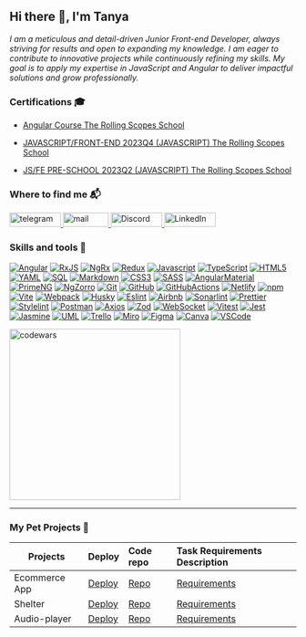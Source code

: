 ## Hi there 👋, I'm Tanya

*I am a meticulous and detail-driven Junior Front-end Developer, always striving for results and open to expanding my knowledge.
I am eager to contribute to innovative projects while continuously refining my skills.
My goal is to apply my expertise in JavaScript and Angular to deliver impactful solutions and grow professionally.*

### Certifications 🎓

- <a href="" target="_blank">Angular Course The Rolling Scopes School</a>

- <a href="https://app.rs.school/certificate/b0sm1v47" target="_blank">JAVASCRIPT/FRONT-END 2023Q4 (JAVASCRIPT) The Rolling Scopes School</a>

- <a href="https://app.rs.school/certificate/rsmb2n12" target="_blank">JS/FE PRE-SCHOOL 2023Q2 (JAVASCRIPT) The Rolling Scopes School</a>

### Where to find me 📬

<div>
 <a href="https://t.me/letanatol" target="_blank">
  <img width="90px" height="25px" src="https://img.shields.io/badge/Telegram-2CA5E0?style=flat-square&logo=telegram&logoColor=white" alt="telegram"/>
 </a>
 <a href="mailto:letanatol@gmail.com">
  <img width="80px" height="25px" src="https://img.shields.io/badge/Gmail-D14836?style=flat-square&logo=gmail&logoColor=white" alt="mail"/>
 </a>
 <a href="https://discordapp.com/users/1015731439028940861" target="_blank">
  <img width="90px" height="25px" src="https://img.shields.io/badge/Discord-0000CD?style=flat-square&logo=Codewars&logoColor=white" alt="Discord"/>
 </a>
  <a href="https://www.linkedin.com/in/tatsiana-kudrautsava" target="_blank">
  <img width="90px" height="25px" alt="LinkedIn" src="https://img.shields.io/badge/linkedin-%230077B5.svg?&style=flat-square&logo=linkedin&logoColor=white" /></a>
</div>

### Skills and tools :pinching_hand:

[![Angular][Angular]][Angular-url]
[![RxJS][RxJS]][RxJS-url]
[![NgRx][NgRx]][NgRx-url]
[![Redux][Redux]][Redux-url]
[![Javascript][Javascript]][Javascript-url]
[![TypeScript][TypeScript]][TypeScript-url]
[![HTML5][HTML5]][HTML5-url]
[![YAML][YAML]][YAML-url]
[![SQL][SQL]][SQL-url]
[![Markdown][Markdown]][Markdown-url]
[![CSS3][CSS3]][CSS3-url]
[![SASS][SASS]][SASS-url]
[![AngularMaterial][AngularMaterial]][AngularMaterial-url]
[![PrimeNG][PrimeNG]][PrimeNG-url]
[![NgZorro][NgZorro]][NgZorro-url]
[![Git][Git]][Git-url]
[![GitHub][GitHub]][GitHub-url]
[![GitHubActions][GitHubActions]][GitHubActions-url]
[![Netlify][Netlify]][Netlify-url]
[![npm][npm]][npm-url]
[![Vite][Vite]][Vite-url]
[![Webpack][Webpack]][Webpack-url]
[![Husky][Husky]][Husky-url]
[![Eslint][Eslint]][Eslint-url]
[![Airbnb][Airbnb]][Airbnb-url]
[![Sonarlint][Sonarlint]][Sonarlint-url]
[![Prettier][Prettier]][Prettier-url]
[![Stylelint][Stylelint]][Stylelint-url]
[![Postman][Postman]][Postman-url]
[![Axios][Axios]][Axios-url]
[![Zod][Zod]][Zod-url]
[![WebSocket][WebSocket]][WebSocket-url]
[![Vitest][Vitest]][Vitest-url]
[![Jest][Jest]][Jest-url]
[![Jasmine][Jasmine]][Jasmine-url]
[![UML][UML]][UML-url]
[![Trello][Trello]][Trello-url]
[![Miro][Miro]][Miro-url]
[![Figma][Figma]][Figma-url]
[![Canva][Canva]][Canva-url]
[![VSCode][VSCode]][VSCode-url]

[Angular]: https://img.shields.io/badge/angular-C2185B.svg?style=flat-square&logo=angular&logoColor=white
[Angular-url]: https://angular.dev/
[RxJS]: https://img.shields.io/badge/RxJS-B7178C.svg?style=flat-square&logo=reactivex&logoColor=white
[RxJS-url]: https://rxjs.dev/
[NgRx]: https://img.shields.io/badge/ngrx-BA2BD2.svg?style=flat-square&logo=ngrx&logoColor=white
[NgRx-url]: https://ngrx.io/
[Redux]: https://img.shields.io/badge/redux-764ABC.svg?style=flat-square&logo=redux&logoColor=white
[Redux-url]: https://redux.js.org/
[Javascript]: https://img.shields.io/badge/javascript-F7DF1E?style=flat-square&logo=javascript&logoColor=white
[Javascript-url]: https://developer.mozilla.org/en-US/docs/Web/JavaScript
[TypeScript]: https://img.shields.io/badge/TypeScript-3178C6.svg?style=flat-square&logo=typescript&logoColor=white
[TypeScript-url]: https://www.typescriptlang.org
[HTML5]: https://img.shields.io/badge/html5-E34F26.svg?style=flat-square&logo=html5&logoColor=white
[HTML5-url]: https://html.com/html5/
[SQL]: https://img.shields.io/badge/SQL-4169E1?style=flat-square&logo=postgresql&logoColor=white
[SQL-url]: https://www.w3schools.com/sql/
[Markdown]: https://img.shields.io/badge/markdown-000000.svg?style=flat-square&logo=markdown&logoColor=white
[Markdown-url]: https://www.markdownguide.org/
[YAML]: https://img.shields.io/badge/yaml-CB171E.svg?style=flat-square&logo=yaml&logoColor=white
[YAML-url]: https://yaml.org/
[CSS3]: https://img.shields.io/badge/css3-1572B6?style=flat-square&logo=css3&logoColor=white
[CSS3-url]: https://developer.mozilla.org/en-US/docs/Web/CSS
[SASS]: https://img.shields.io/badge/sass-CC6699?style=flat-square&logo=sass&logoColor=white
[SASS-url]: https://sass-lang.com/
[AngularMaterial]: https://img.shields.io/badge/Material-F9A825?style=flat-square&logo=angular&logoColor=white
[AngularMaterial-url]: https://material.angular.io/
[PrimeNG]: https://img.shields.io/badge/PrimeNG-DD0031?style=flat-square&logo=PrimeNG&logoColor=white
[PrimeNG-url]: https://primeng.org/
[NgZorro]: https://img.shields.io/badge/NgZorro-0170FE?style=flat-square&logo=antdesign&logoColor=white
[NgZorro-url]: https://ng.ant.design/docs/introduce/en
[Git]: https://img.shields.io/badge/git-F05032?style=flat-square&logo=git&logoColor=white
[Git-url]: https://git-scm.com/
[GitHub]: https://img.shields.io/badge/github-181717?style=flat-square&logo=github&logoColor=white
[GitHub-url]: https://github.com/
[GitHubActions]: https://img.shields.io/badge/githubactions-2088FF?style=flat-square&logo=githubactions&logoColor=white
[GitHubActions-url]: https://github.com/features/actions
[npm]: https://img.shields.io/badge/npm-CB3837?style=flat-square&logo=npm&logoColor=white
[npm-url]: https://www.npmjs.com/
[Netlify]: https://img.shields.io/badge/netlify-00C7B7.svg?style=flat-square&logo=netlify&logoColor=white
[Netlify-url]: https://www.netlify.com/
[Vite]: https://img.shields.io/badge/vite-646CFF?style=flat-square&logo=vite&logoColor=white
[Vite-url]: https://vitejs.dev/
[Webpack]: https://img.shields.io/badge/webpack-8DD6F9?style=flat-square&logo=webpack&logoColor=white
[Webpack-url]: https://webpack.js.org/
[Husky]: https://img.shields.io/badge/Husky-F05032?style=flat-square&logo=furrynetwork&logoColor=white
[Husky-url]: https://typicode.github.io/husky/
[Eslint]: https://img.shields.io/badge/eslint-4B32C3?style=flat-square&logo=eslint&logoColor=white
[Eslint-url]: https://eslint.org/
[Airbnb]: https://img.shields.io/badge/airbnb-FF5A5F?style=flat-square&logo=airbnb&logoColor=white
[Airbnb-url]: https://github.com/airbnb/javascript
[Sonarlint]: https://img.shields.io/badge/sonarlint-CB2029?style=flat-square&logo=sonarlint&logoColor=white
[Sonarlint-url]: https://www.sonarsource.com/products/sonarlint/
[Prettier]: https://img.shields.io/badge/prettier-F7B93E?style=flat-square&logo=prettier&logoColor=263238
[Prettier-url]: https://prettier.io/
[Stylelint]: https://img.shields.io/badge/stylelint-263238?style=flat-square&logo=stylelint&logoColor=white
[Stylelint-url]: https://stylelint.io/
[editorconfig]: https://img.shields.io/badge/editorconfig-FEFEFE?style=flat-square&logo=editorconfig&logoColor=262729
[editorconfig-url]: https://editorconfig.org/
[Postman]: https://img.shields.io/badge/postman-FF6C37?style=flat-square&logo=postman&logoColor=white
[Postman-url]: https://www.postman.com/
[Axios]: https://img.shields.io/badge/axios-5A29E4?style=flat-square&logo=axios&logoColor=white
[Axios-url]: https://axios-http.com/
[postgresql]: https://img.shields.io/badge/postgresql-4169E1?style=flat-square&logo=postgresql&logoColor=white
[postgresql-url]: https://www.postgresql.org/
[Zod]: https://img.shields.io/badge/-Zod-3E67B1?style=flat-square&logo=zod&logoColor=white
[Zod-url]: https://zod.dev/
[WebSocket]: https://img.shields.io/badge/WebSocket-615EFF?style=flat-square&logoColor=white
[WebSocket-url]: https://developer.mozilla.org/en-US/docs/Web/API/WebSocket
[Vitest]: https://img.shields.io/badge/vitest-6E9F18?style=flat-square&logo=vitest&logoColor=white
[Vitest-url]: https://vitest.dev/
[Jest]: https://img.shields.io/badge/jest-C21325?style=flat-square&logo=jest&logoColor=white
[Jest-url]: https://jestjs.io/
[Jasmine]: https://img.shields.io/badge/jasmine-8A4182?style=flat-square&logo=jasmine&logoColor=white
[Jasmine-url]: https://jasmine.github.io/
[UML]: https://img.shields.io/badge/uml-FABD14?style=flat-square&logo=uml&logoColor=white
[UML-url]: https://www.uml.org/
[Trello]: https://img.shields.io/badge/trello-0052CC?style=flat-square&logo=trello&logoColor=white
[Trello-url]: https://trello.com/
[Miro]: https://img.shields.io/badge/miro-050038?style=flat-square&logo=miro&logoColor=white
[Miro-url]: https://miro.com/
[Figma]: https://img.shields.io/badge/figma-4ab5b5?style=flat-square&logo=figma&logoColor=white
[Figma-url]: https://www.figma.com/
[Canva]: https://img.shields.io/badge/canva-00C4CC?style=flat-square&logo=canva&logoColor=white
[Canva-url]: https://www.canva.com/
[VSCode]: https://img.shields.io/badge/VSCode-0078d7?style=flat-square&logoColor=white
[VSCode-url]: https://code.visualstudio.com/

<a href="https://www.codewars.com/users/letanatol/badges/large" target="_blank">
  <img alt="codewars" width="300px" src="https://www.codewars.com/users/letanatol/badges/large"/>
</a>

---

### My Pet Projects :feet:

| Projects| Deploy | Code repo | Task Requirements Description |
| -------------- | :------------ | :----------- | :----------- |
| Ecommerce App | [Deploy](https://greens-shop.netlify.app/) | [Repo](https://github.com/Dewlar/green-shop) | [Requirements]() |
| Shelter | [Deploy](https://letanatol.github.io/shelter/shelter/pages/main/) | [Repo](https://github.com/letanatol/shelter/tree/main) | [Requirements]() |
| Audio-player | [Deploy](https://letanatol.github.io/pet-projects_R_S_School_stage_0/audio-player/src/) | [Repo]() | [Requirements](https://github.com/rolling-scopes-school/tasks/blob/master/tasks/js30%23/js30-2.md) |
